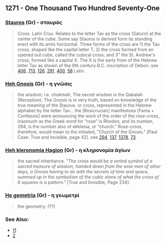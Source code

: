 ## 1271 - One Thousand Two Hundred Seventy-One

### [Stauros](/greek?word=stauros) (Gr) - σταυρός
> Cross. Latin Crux. Relates to the letter Tav as the cross (Saturn) at the center of the cube. Some say Stauros is derived form its standing erect with its arms horizontal. Three forms of the cross are 1) the Tau cross, shaped like the capital letter T; 2) the cross formed from an opened out cube, called the cubical cross; and 3" the St. Andrew's cross, formed like a capital X. The X is the early from of the Hebrew letter Tav as shown of the 9th century B.C. inscription of Debon. see [406](406), [713](713), [126](126), [291](291), [400](400), [58](58) Latin.

### [Heh Gnosis](/greek?word=h+gnOsis) (Gr) - η γνῶσις
> the wisdom; i.e. chokmah, The secret wisdom is the Qabalah (Reception). The Gnosis is in very truth, based on knowledge of the true meaning of the Staurus. or cross, represented in the Hebrew alphabet by the letter Tav... the [Rosicrucian] manifestoes [Fama + Confessio] were announcing the work of the order of the rose-cross, inasmuch as the Greek word for "rose" is Rhodon, and its number, 294, is the number also of ekklesia, or "church." Rose-cross, therefore, would mean to the initiated, "Church of the Gnosis." [Paul Case: True and Invisible, page 42]. see [294](294), [137](137), [1378](1378), [73](73).

### [Heh kleronomia Hagion](/greek?word=h+klhronomia+agiOn) (Gr) - η κληρονομία ἁγίων
> the sacred inheritance. *"The cross would be a verbal symbol of a sacred treasure of wisdom, handed down from the wise men of other days, a Gnosis having to do with the secrets of time and space, summed up in the symbolism of the cubic stone of what the cross of 6 squares is a pattern."* [True and Invisible, Page 234].

### [He gemetria](/greek?word=h+geOmetri) (Gr) - η γεωμετρί
> the geometry. (??)

### See Also:

- [11](11)
- [2](2)